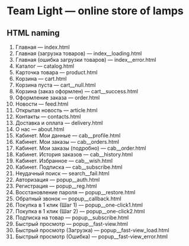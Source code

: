 # Team Light — online store of lamps

## HTML naming
1. Главная — index.html
1. Главная (загрузка товаров) — index__loading.html
1. Главная (ошибка загрузки товаров) — index__error.html
1. Каталог — catalog.html
1. Карточка товара — product.html
1. Корзина — cart.html
1. Корзина пуста — cart__null.html
1. Корзина (заказ оформлен) — cart__success.html
1. Оформление заказа — order.html
1. Новости — feed.html
1. Открытая новость — article.html 
1. Контакты — contacts.html
1. Доставка и оплата — delivery.html
1. О нас — about.html
1. Кабинет. Мои данные — cab__profile.html
1. Кабинет. Мои заказы — cab__orders.html
1. Кабинет. Мои заказы (подробно) — cab__order.html
1. Кабинет. История заказов — cab__history.html
1. Кабинет. Избранное — cab__wish.html
1. Кабинет. Подписка — cab__subscribe.html
1. Неудачный поиск — search__fail.html
1. Авторизация — popup__auth.html
1. Регистрация — popup__reg.html
1. Восстановление пароля — popup__restore.html
1. Обратный звонок — popup__callback.html
1. Покупка в 1 клик (Шаг 1) — popup__one-click1.html
1. Покупка в 1 клик (Шаг 2) — popup__one-click2.html
1. Подписка на товар — popup__subscribe.html
1. Быстрый просмотр — popup__fast-view.html
1. Быстрый просмотр (Загрузка) — popup__fast-view_load.html
1. Быстрый просмотр (Ошибка) — popup__fast-view_error.html

